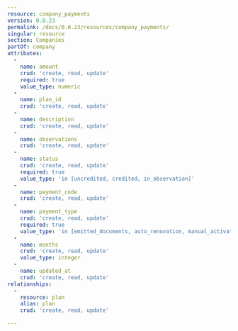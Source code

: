 ```yaml
---
resource: company_payments
version: 0.0.23
permalink: /docs/0.0.23/resources/company_payments/
singular: resource
section: Companies
partOf: company
attributes:
  -
    name: amount
    crud: 'create, read, update'
    required: true
    value_type: numeric
  -
    name: plan_id
    crud: 'create, read, update'
  -
    name: description
    crud: 'create, read, update'
  -
    name: observations
    crud: 'create, read, update'
  -
    name: status
    crud: 'create, read, update'
    required: true
    value_type: 'in [uncredited, credited, in_observation]'
  -
    name: payment_code
    crud: 'create, read, update'
  -
    name: payment_type
    crud: 'create, read, update'
    required: true
    value_type: 'in [emitted_documents, auto_renovation, manual_activation]'
  -
    name: months
    crud: 'create, read, update'
    value_type: integer
  -
    name: updated_at
    crud: 'create, read, update'
relationships:
  -
    resource: plan
    alias: plan
    crud: 'create, read, update'

---
```

